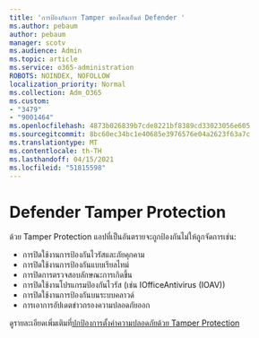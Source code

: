 ```yaml
---
title: 'การป้องกันการ Tamper ของไคลเอ็นต์ Defender '
ms.author: pebaum
author: pebaum
manager: scotv
ms.audience: Admin
ms.topic: article
ms.service: o365-administration
ROBOTS: NOINDEX, NOFOLLOW
localization_priority: Normal
ms.collection: Adm_O365
ms.custom:
- "3479"
- "9001464"
ms.openlocfilehash: 4873b026839b7cde8221bf8389cd33023056e605
ms.sourcegitcommit: 8bc60ec34bc1e40685e3976576e04a2623f63a7c
ms.translationtype: MT
ms.contentlocale: th-TH
ms.lasthandoff: 04/15/2021
ms.locfileid: "51815598"
---
```

# <a name="defender-tamper-protection"></a>Defender Tamper Protection 

ด้วย Tamper Protection แอปที่เป็นอันตรายจะถูกป้องกันไม่ให้ถูกจัดการเช่น:

- การปิดใช้งานการป้องกันไวรัสและภัยคุกคาม
- การปิดใช้งานการป้องกันแบบเรียลไทม์
- การปิดการตรวจสอบลักษณะการเกิดขึ้น
- การปิดใช้งานโปรแกรมป้องกันไวรัส (เช่น IOfficeAntivirus (IOAV))
- การปิดใช้งานการป้องกันบนระบบคลาวด์
- การเอาการอัปเดตข่าวกรองความปลอดภัยออก

ดูรายละเอียดเพิ่มเติมที่[ปกป้องการตั้งค่าความปลอดภัยด้วย Tamper Protection](https://docs.microsoft.com/windows/security/threat-protection/windows-defender-antivirus/prevent-changes-to-security-settings-with-tamper-protection)